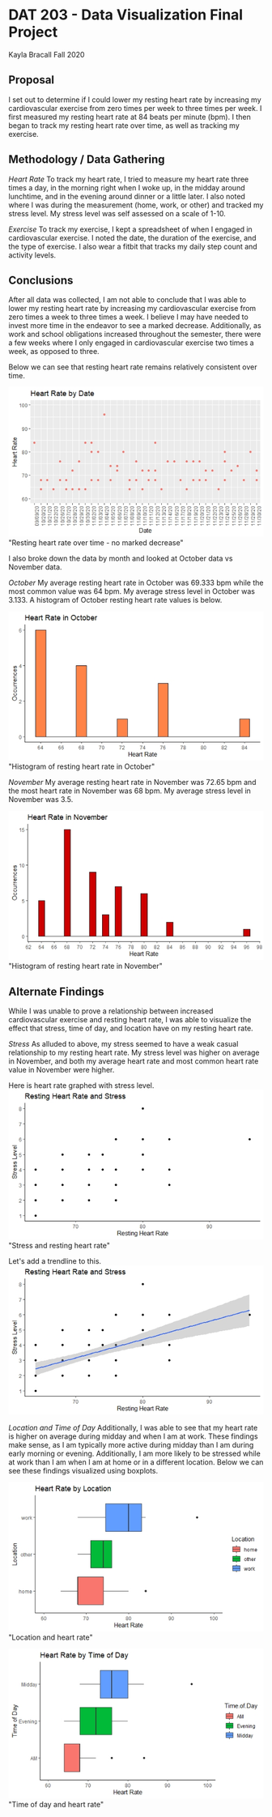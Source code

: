 # DAT 203 - Data Visualization Final Project
Kayla Bracall
Fall 2020


## Proposal 
I set out to determine if I could lower my resting heart rate by increasing my cardiovascular exercise from zero times per week to three times per week. I first measured my resting heart rate at 84 beats per minute (bpm). I then began to track my resting heart rate over time, as well as tracking my exercise. 

## Methodology / Data Gathering 
*Heart Rate* 
To track my heart rate, I tried to measure my heart rate three times a day, in the morning right when I woke up, in the midday around lunchtime, and in the evening around dinner or a little later. I also noted where I was during the measurement (home, work, or other) and tracked my stress level. My stress level was self assessed on a scale of 1-10.

*Exercise* 
To track my exercise, I kept a spreadsheet of when I engaged in cardiovascular exercise. I noted the date, the duration of the exercise, and the type of exercise. I also wear a fitbit that tracks my daily step count and activity levels. 

## Conclusions
After all data was collected, I am not able to conclude that I was able to lower my resting heart rate by increasing my cardiovascular exercise from zero times a week to three times a week. I believe I may have needed to invest more time in the endeavor to see a marked decrease. Additionally, as work and school obligations increased throughout the semester, there were a few weeks where I only engaged in cardiovascular exercise two times a week, as opposed to three. 

Below we can see that resting heart rate remains relatively consistent over time. 

![RHR Over Time ](RHR_over_time.jpeg) "Resting heart rate over time - no marked decrease"

I also broke down the data by month and looked at October data vs November data. 

*October*
My average resting heart rate in October was 69.333 bpm while the most common value was 64 bpm. My average stress level in October was 3.133. A histogram of October resting heart rate values is below.

![October](oct.jpeg) "Histogram of resting heart rate in October"

*November*
My average resting heart rate in November was 72.65 bpm and the most heart rate in November was 68 bpm. My average stress level in November was 3.5. 

![November](nov.jpeg) "Histogram of resting heart rate in November"


## Alternate Findings
While I was unable to prove a relationship between increased cardiovascular exercise and resting heart rate, I was able to visualize the effect that stress, time of day, and location have on my resting heart rate. 


*Stress*
As alluded to above, my stress seemed to have a weak casual relationship to my resting heart rate. My stress level was higher on average in November, and both my average heart rate and most common heart rate value in November were higher. 

Here is heart rate graphed with stress level. 
![stress](stress.jpeg) "Stress and resting heart rate"


Let's add a trendline to this. 
![trendline](trendline.jpeg) 


*Location and Time of Day*
Additionally, I was able to see that my heart rate is higher on average during midday and when I am at work. These findings make sense, as I am typically more active during midday than I am during early morning or evening. Additionally, I am more likely to be stressed while at work than I am when I am at home or in a different location. Below we can see these findings visualized using boxplots. 

![Location](location.jpeg) "Location and heart rate"

![Time of Day](timeofday.jpeg)"Time of day and heart rate"






